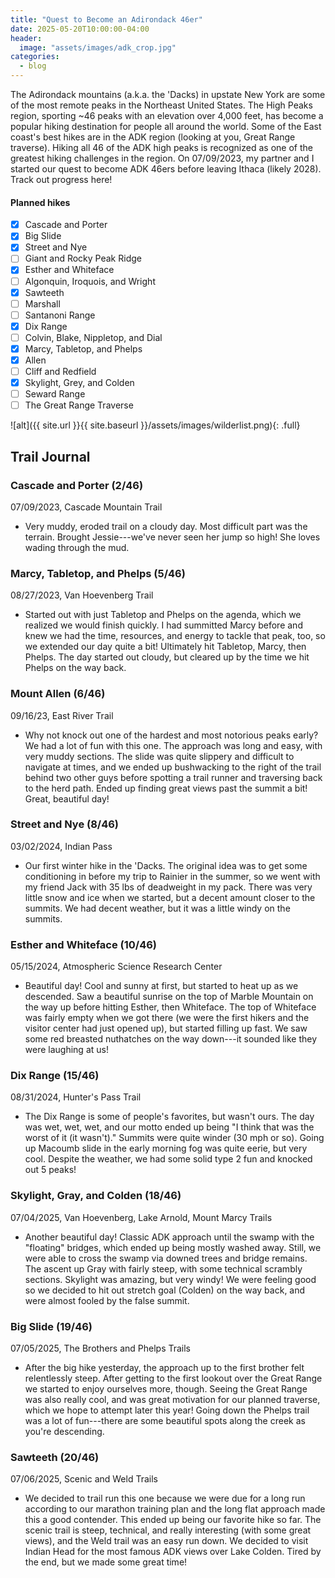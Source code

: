 ```yaml
---
title: "Quest to Become an Adirondack 46er"
date: 2025-05-20T10:00:00-04:00
header:
  image: "assets/images/adk_crop.jpg"
categories:
  - blog
---
```


The Adirondack mountains (a.k.a. the 'Dacks) in upstate New York are some of the most remote peaks in the Northeast United States. The High Peaks region, sporting ~46 peaks with an elevation over 4,000 feet, has become a popular hiking destination for people all around the world. Some of the East coast's best hikes are in the ADK region (looking at you, Great Range traverse). Hiking all 46 of the ADK high peaks is recognized as one of the greatest hiking challenges in the region. On 07/09/2023, my partner and I started our quest to become ADK 46ers before leaving Ithaca (likely 2028). Track out progress here!

#### Planned hikes
- [x] Cascade and Porter
- [x] Big Slide
- [x] Street and Nye
- [ ] Giant and Rocky Peak Ridge
- [x] Esther and Whiteface
- [ ] Algonquin, Iroquois, and Wright
- [x] Sawteeth
- [ ] Marshall
- [ ] Santanoni Range
- [x] Dix Range
- [ ] Colvin, Blake, Nippletop, and Dial
- [x] Marcy, Tabletop, and Phelps
- [x] Allen
- [ ] Cliff and Redfield
- [x] Skylight, Grey, and Colden
- [ ] Seward Range
- [ ] The Great Range Traverse

![alt]({{ site.url }}{{ site.baseurl }}/assets/images/wilderlist.png){: .full}

## Trail Journal

### Cascade and Porter (2/46)
07/09/2023, Cascade Mountain Trail
- Very muddy, eroded trail on a cloudy day. Most difficult part was the terrain. Brought Jessie---we've never seen her jump so high! She loves wading through the mud.

### Marcy, Tabletop, and Phelps (5/46)
08/27/2023, Van Hoevenberg Trail
- Started out with just Tabletop and Phelps on the agenda, which we realized we would finish quickly. I had summitted Marcy before and knew we had the time, resources, and energy to tackle that peak, too, so we extended our day quite a bit! Ultimately hit Tabletop, Marcy, then Phelps. The day started out cloudy, but cleared up by the time we hit Phelps on the way back.

### Mount Allen (6/46)
09/16/23, East River Trail
- Why not knock out one of the hardest and most notorious peaks early? We had a lot of fun with this one. The approach was long and easy, with very muddy sections. The slide was quite slippery and difficult to navigate at times, and we ended up bushwacking to the right of the trail behind two other guys before spotting a trail runner and traversing back to the herd path. Ended up finding great views past the summit a bit! Great, beautiful day!

### Street and Nye (8/46)
03/02/2024, Indian Pass
- Our first winter hike in the 'Dacks. The original idea was to get some conditioning in before my trip to Rainier in the summer, so we went with my friend Jack with 35 lbs of deadweight in my pack. There was very little snow and ice when we started, but a decent amount closer to the summits. We had decent weather, but it was a little windy on the summits.

### Esther and Whiteface (10/46)
05/15/2024, Atmospheric Science Research Center
- Beautiful day! Cool and sunny at first, but started to heat up as we descended. Saw a beautiful sunrise on the top of Marble Mountain on the way up before hitting Esther, then Whiteface. The top of Whiteface was fairly empty when we got there (we were the first hikers and the visitor center had just opened up), but started filling up fast. We saw some red breasted nuthatches on the way down---it sounded like they were laughing at us!

### Dix Range (15/46)
08/31/2024, Hunter's Pass Trail
- The Dix Range is some of people's favorites, but wasn't ours. The day was wet, wet, wet, and our motto ended up being "I think that was the worst of it (it wasn't)." Summits were quite winder (30 mph or so). Going up Macoumb slide in the early morning fog was quite eerie, but very cool. Despite the weather, we had some solid type 2 fun and knocked out 5 peaks!

### Skylight, Gray, and Colden (18/46)
07/04/2025, Van Hoevenberg, Lake Arnold, Mount Marcy Trails
- Another beautiful day! Classic ADK approach until the swamp with the "floating" bridges, which ended up being mostly washed away. Still, we were able to cross the swamp via downed trees and bridge remains. The ascent up Gray with fairly steep, with some technical scrambly sections. Skylight was amazing, but very windy! We were feeling good so we decided to hit out stretch goal (Colden) on the way back, and were almost fooled by the false summit. 

### Big Slide (19/46)
07/05/2025, The Brothers and Phelps Trails
- After the big hike yesterday, the approach up to the first brother felt relentlessly steep. After getting to the first lookout over the Great Range we started to enjoy ourselves more, though. Seeing the Great Range was also really cool, and was great motivation for our planned traverse, which we hope to attempt later this year! Going down the Phelps trail was a lot of fun---there are some beautiful spots along the creek as you're descending.

### Sawteeth (20/46)
07/06/2025, Scenic and Weld Trails
- We decided to trail run this one because we were due for a long run according to our marathon training plan and the long flat approach made this a good contender. This ended up being our favorite hike so far. The scenic trail is steep, technical, and really interesting (with some great views), and the Weld trail was an easy run down. We decided to visit Indian Head for the most famous ADK views over Lake Colden. Tired by the end, but we made some great time!
